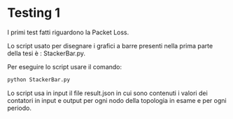 # Testing 1
I primi test fatti riguardono la Packet Loss.

Lo script usato per disegnare i grafici a barre presenti nella prima parte della tesi è : StackerBar.py.

Per eseguire lo script usare il comando:
~~~bash
python StackerBar.py
~~~
Lo script usa in input il file result.json in cui sono contenuti i valori dei contatori in input e output per ogni nodo della topologia in esame e per ogni periodo.
